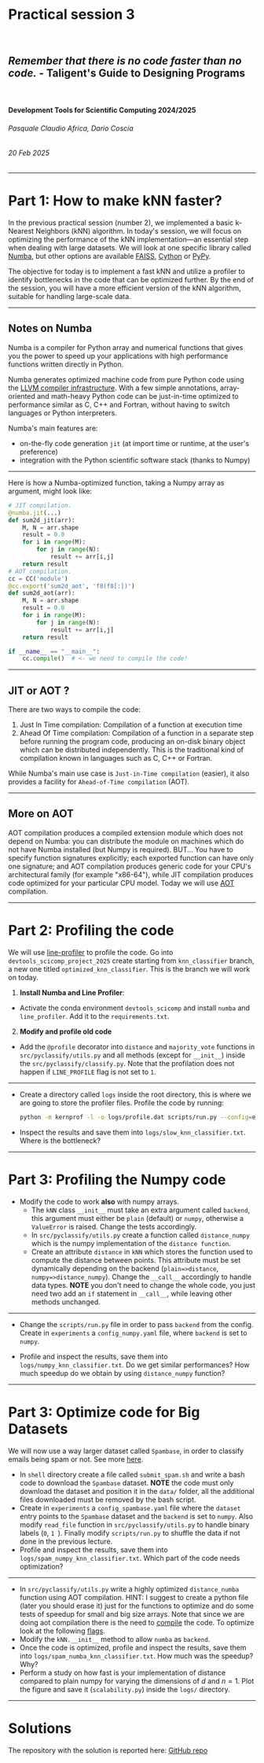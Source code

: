<!--
title: Practical session 3
paginate: true

_class: titlepage
-->

# Practical session 3
<br>

## *Remember that there is no code faster than no code.* - Taligent's Guide to Designing Programs
<br>

#### Development Tools for Scientific Computing 2024/2025

###### Pasquale Claudio Africa, Dario Coscia

###### 20 Feb 2025

---


# Part 1: How to make kNN faster?

In the previous practical session (number 2), we implemented a basic k-Nearest Neighbors (kNN) algorithm. In today's session, we will focus on optimizing the performance of the kNN implementation—an essential step when dealing with large datasets.
We will look at one specific library called [Numba](https://numba.pydata.org/), but other options are available [FAISS](https://github.com/facebookresearch/faiss), [Cython](https://cython.org/) or [PyPy](https://pypy.org/features.html). 

The objective for today is to implement a fast kNN and utilize a profiler to identify bottlenecks in the code that can be optimized further. By the end of the session, you will have a more efficient version of the kNN algorithm, suitable for handling large-scale data.

---

## Notes on Numba
Numba is a compiler for Python array and numerical functions that gives 
you the power to speed up your applications with high performance
functions written directly in Python.

Numba generates optimized machine code from pure Python code using
the [LLVM compiler infrastructure](http://llvm.org/).  With a few simple
annotations, array-oriented and math-heavy Python code can be
just-in-time optimized to performance similar as C, C++ and Fortran, without
having to switch languages or Python interpreters.

Numba's main features are:

* on-the-fly code generation `jit`  (at import time or runtime, at the
  user's preference)
* integration with the Python scientific software stack (thanks to Numpy)

---
Here is how a Numba-optimized function, taking a Numpy array as argument,
might look like:

```python
# JIT compilation.
@numba.jit(...)
def sum2d_jit(arr):
    M, N = arr.shape
    result = 0.0
    for i in range(M):
        for j in range(N):
            result += arr[i,j]
    return result
# AOT compilation.
cc = CC('module')
@cc.export('sum2d_aot', 'f8(f8[:])')
def sum2d_aot(arr):
    M, N = arr.shape
    result = 0.0
    for i in range(M):
        for j in range(N):
            result += arr[i,j]
    return result

if __name__ == "__main__":
    cc.compile()  # <- we need to compile the code!
```

---

## JIT or AOT ?

There are two ways to compile the code:
1. Just In Time compilation: Compilation of a function at execution time
2. Ahead Of Time compilation: Compilation of a function in a separate step before running the program code, producing an on-disk binary object which can be distributed independently.  This is the traditional kind of compilation known
in languages such as C, C++ or Fortran.

While Numba's main use case is `Just-in-Time compilation` (easier), it also
provides a facility for `Ahead-of-Time compilation` (AOT). 

---

## More on AOT

AOT compilation produces a compiled extension module which does not depend
on Numba: you can distribute the module on machines which do not have
Numba installed (but Numpy is required). BUT... You have to specify function signatures explicitly; each exported function can have only one signature; and AOT compilation produces generic code for your CPU's architectural family
(for example "x86-64"), while JIT compilation produces code optimized for your particular CPU model. Today we will use [AOT](https://numba.pydata.org/numba-doc/dev/user/pycc.html) compilation.


---

# Part 2: Profiling the code

We will use [line-profiler](https://github.com/pyutils/line_profiler) to profile the code.
Go into `devtools_scicomp_project_2025` create starting from `knn_classifier` branch, a new one titled `optimized_knn_classifier`. This is the branch we will work on today.
1. **Install Numba and Line Profiler**:
- Activate the conda environment `devtools_scicomp` and install `numba` and `line_profiler`. Add it to the `requirements.txt`.
2. **Modify and profile old code**
- Add the `@profile` decorator into `distance` and `majority_vote` functions in `src/pyclassify/utils.py` and all
methods (except for `__init__`) inside the `src/pyclassify/classify.py`. Note that the profilation does not happen if `LINE_PROFILE` flag is not set to `1`.
---
- Create a directory called `logs` inside the root directory, this is where we are going to store the profiler files. Profile the code by running:
    ```bash
    python -m kernprof -l -o logs/profile.dat scripts/run.py --config=experiments/config
    ```
- Inspect the results and save them into `logs/slow_knn_classifier.txt`. Where is the bottleneck? 

---

# Part 3: Profiling the Numpy code

- Modify the code to work **also** with numpy arrays. 
    - The `kNN` class `__init__` must take an extra argument called `backend`, this argument must either be `plain` (default) or `numpy`, otherwise a `ValueError` is raised. Change the tests accordingly. 
    - In `src/pyclassify/utils.py` create a function called `distance_numpy` which is the numpy implementation of the `distance function`.
    - Create an attribute `distance` in `kNN` which stores the function used to compute the distance between points. This attribute must be set dynamically depending on the backend (`plain=>distance`, `numpy=>distance_numpy`). Change the `__call__` accordingly to handle data types. **NOTE** you don't need to change the whole code, you just need two add an `if` statement in `__call__`, while leaving other methods unchanged.
    
---

- Change the `scripts/run.py` file in order to pass `backend` from the config. Create in `experiments` a `config_numpy.yaml` file, where `backend` is set to `numpy`.

- Profile and inspect the results, save them into `logs/numpy_knn_classifier.txt`. Do we get similar performances? How much speedup do we obtain by using `distance_numpy` function?        

---

# Part 3: Optimize code for Big Datasets

We will now use a way larger dataset called `Spambase`, in order to classify emails being spam or not. See more [here](https://archive.ics.uci.edu/dataset/94/spambase).
- In `shell` directory create a file called `submit_spam.sh` and write a bash code to download the `Spambase` dataset. **NOTE** the code must only download the dataset and position it in the `data/` folder, all the additional files downloaded must be removed by the bash script.
- Create in `experiments` a `config_spambase.yaml` file where the `dataset` entry points to the `Spambase` dataset and the `backend` is set to `numpy`. Also modify `read_file` function in `src/pyclassify/utils.py` to handle binary labels (`0`, `1 `). Finally modify `scripts/run.py` to shuffle the data if not done in the previous lecture.
- Profile and inspect the results, save them into `logs/spam_numpy_knn_classifier.txt`. Which part of the code needs optimization?

---

- In `src/pyclassify/utils.py` write a highly optimized `distance_numba` function using AOT compilation. HINT: I suggest to create a python file (later you should erase it) just for the functions to optimize and do some tests of speedup for small and big size arrays. Note that since we are doing aot compilation there is the need to [compile](https://numba.pydata.org/numba-doc/dev/user/pycc.html) the code. To optimize look at the following [flags](https://numba.pydata.org/numba-doc/dev/user/jit.html). 
- Modify the `kNN.__init__` method to allow `numba` as `backend`. 
- Once the code is optimized, profile and inspect the results, save them into `logs/spam_numba_knn_classifier.txt`. How much was the speedup? Why?
- Perform a study on how fast is your implementation of distance compared to plain numpy for varying the dimensions of $d$ and $n=1$. Plot the figure and save it (`scalability.py`) inside the `logs/` directory.

---

# Solutions

The repository with the solution is reported here: [GitHub repo](https://github.com/dario-coscia/devtools_scicomp_project_2025/tree/optimized_knn_classifier)
